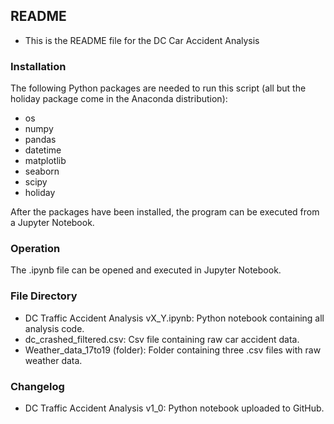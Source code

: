## README
- This is the README file for the DC Car Accident Analysis

### Installation
The following Python packages are needed to run this script (all but the holiday package come in the Anaconda distribution):
- os
- numpy
- pandas
- datetime
- matplotlib
- seaborn
- scipy
- holiday

After the packages have been installed, the program can be executed from a Jupyter Notebook.

### Operation
The .ipynb file can be opened and executed in Jupyter Notebook. 

### File Directory
- DC Traffic Accident Analysis vX_Y.ipynb: Python notebook containing all analysis code.
- dc_crashed_filtered.csv: Csv file containing raw car accident data.
- Weather_data_17to19 (folder): Folder containing three .csv files with raw weather data.

### Changelog
- DC Traffic Accident Analysis v1_0: Python notebook uploaded to GitHub.
